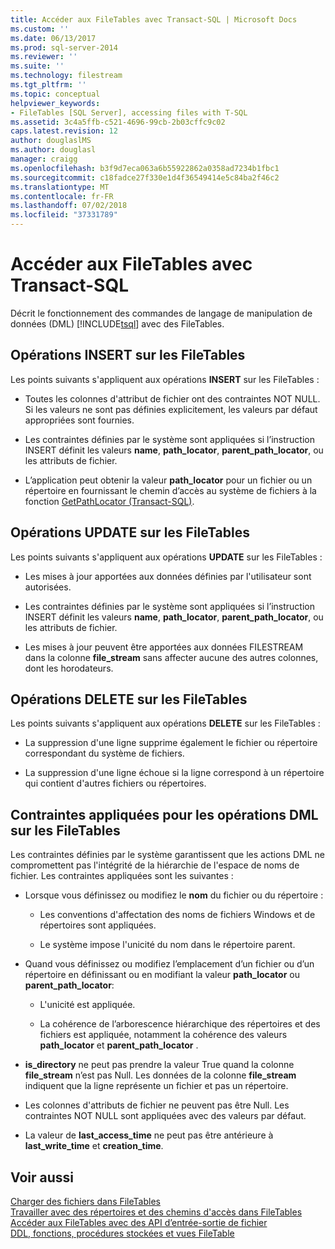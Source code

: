 ```yaml
---
title: Accéder aux FileTables avec Transact-SQL | Microsoft Docs
ms.custom: ''
ms.date: 06/13/2017
ms.prod: sql-server-2014
ms.reviewer: ''
ms.suite: ''
ms.technology: filestream
ms.tgt_pltfrm: ''
ms.topic: conceptual
helpviewer_keywords:
- FileTables [SQL Server], accessing files with T-SQL
ms.assetid: 3c4a5ffb-c521-4696-99cb-2b03cffc9c02
caps.latest.revision: 12
author: douglaslMS
ms.author: douglasl
manager: craigg
ms.openlocfilehash: b3f9d7eca063a6b55922862a0358ad7234b1fbc1
ms.sourcegitcommit: c18fadce27f330e1d4f36549414e5c84ba2f46c2
ms.translationtype: MT
ms.contentlocale: fr-FR
ms.lasthandoff: 07/02/2018
ms.locfileid: "37331789"
---
```

# <a name="access-filetables-with-transact-sql"></a>Accéder aux FileTables avec Transact-SQL
  Décrit le fonctionnement des commandes de langage de manipulation de données (DML) [!INCLUDE[tsql](../../includes/tsql-md.md)] avec des FileTables.  
  
##  <a name="BasicsInsert"></a> Opérations INSERT sur les FileTables  
 Les points suivants s'appliquent aux opérations **INSERT** sur les FileTables :  
  
-   Toutes les colonnes d'attribut de fichier ont des contraintes NOT NULL. Si les valeurs ne sont pas définies explicitement, les valeurs par défaut appropriées sont fournies.  
  
-   Les contraintes définies par le système sont appliquées si l’instruction INSERT définit les valeurs **name**, **path_locator**, **parent_path_locator**, ou les attributs de fichier.  
  
-   L’application peut obtenir la valeur **path_locator** pour un fichier ou un répertoire en fournissant le chemin d’accès au système de fichiers à la fonction [GetPathLocator &#40;Transact-SQL&#41;](/sql/relational-databases/system-functions/getpathlocator-transact-sql).  
  
##  <a name="BasicsUpdate"></a> Opérations UPDATE sur les FileTables  
 Les points suivants s'appliquent aux opérations **UPDATE** sur les FileTables :  
  
-   Les mises à jour apportées aux données définies par l'utilisateur sont autorisées.  
  
-   Les contraintes définies par le système sont appliquées si l’instruction INSERT définit les valeurs **name**, **path_locator**, **parent_path_locator**, ou les attributs de fichier.  
  
-   Les mises à jour peuvent être apportées aux données FILESTREAM dans la colonne **file_stream** sans affecter aucune des autres colonnes, dont les horodateurs.  
  
##  <a name="BasicsDelete"></a> Opérations DELETE sur les FileTables  
 Les points suivants s'appliquent aux opérations **DELETE** sur les FileTables :  
  
-   La suppression d'une ligne supprime également le fichier ou répertoire correspondant du système de fichiers.  
  
-   La suppression d'une ligne échoue si la ligne correspond à un répertoire qui contient d'autres fichiers ou répertoires.  
  
##  <a name="BasicsConstraints"></a> Contraintes appliquées pour les opérations DML sur les FileTables  
 Les contraintes définies par le système garantissent que les actions DML ne compromettent pas l'intégrité de la hiérarchie de l'espace de noms de fichier. Les contraintes appliquées sont les suivantes :  
  
-   Lorsque vous définissez ou modifiez le **nom** du fichier ou du répertoire :  
  
    -   Les conventions d'affectation des noms de fichiers Windows et de répertoires sont appliquées.  
  
    -   Le système impose l'unicité du nom dans le répertoire parent.  
  
-   Quand vous définissez ou modifiez l’emplacement d’un fichier ou d’un répertoire en définissant ou en modifiant la valeur **path_locator** ou **parent_path_locator**:  
  
    -   L'unicité est appliquée.  
  
    -   La cohérence de l’arborescence hiérarchique des répertoires et des fichiers est appliquée, notamment la cohérence des valeurs **path_locator** et **parent_path_locator** .  
  
-   **is_directory** ne peut pas prendre la valeur True quand la colonne **file_stream** n’est pas Null. Les données de la colonne **file_stream** indiquent que la ligne représente un fichier et pas un répertoire.  
  
-   Les colonnes d'attributs de fichier ne peuvent pas être Null. Les contraintes NOT NULL sont appliquées avec des valeurs par défaut.  
  
-   La valeur de **last_access_time** ne peut pas être antérieure à **last_write_time** et **creation_time**.  
  
## <a name="see-also"></a>Voir aussi  
 [Charger des fichiers dans FileTables](load-files-into-filetables.md)   
 [Travailler avec des répertoires et des chemins d'accès dans FileTables](work-with-directories-and-paths-in-filetables.md)   
 [Accéder aux FileTables avec des API d’entrée-sortie de fichier](access-filetables-with-file-input-output-apis.md)   
 [DDL, fonctions, procédures stockées et vues FileTable](../views/views.md)  
  
  
